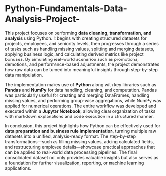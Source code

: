 # Python-Fundamentals-Data-Analysis-Project-
This project focuses on performing **data cleaning, transformation, and analysis** using Python. It begins with creating structured datasets for projects, employees, and seniority levels, then progresses through a series of tasks such as handling missing values, splitting and merging datasets, applying business logic, and calculating derived metrics like project bonuses. By simulating real-world scenarios such as promotions, demotions, and performance-based adjustments, the project demonstrates how raw data can be turned into meaningful insights through step-by-step data manipulation.

The implementation makes use of **Python** along with key libraries such as **Pandas** and **NumPy** for data handling, cleaning, and computation. Pandas was particularly useful for creating and merging DataFrames, handling missing values, and performing group-wise aggregations, while NumPy was applied for numerical operations. The entire workflow was developed and executed within a **Jupyter Notebook**, allowing clear organization of tasks with markdown explanations and code execution in a structured manner.

In conclusion, this project highlights how Python can be effectively used for **data preparation and business rule implementation**, turning multiple raw datasets into a unified, analysis-ready format. The step-by-step transformations—such as filling missing values, adding calculated fields, and restructuring employee details—showcase practical approaches that can be applied to real-world data processing pipelines. The final consolidated dataset not only provides valuable insights but also serves as a foundation for further visualization, reporting, or machine learning applications.
